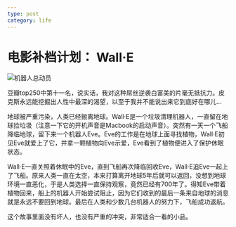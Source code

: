 ```yaml
---
type: post
category: life
---
```

# 电影补档计划： Wall·E

![机器人总动员](https://img1.doubanio.com/view/photo/l/public/p2498830199.webp)

豆瓣top250中第十一名，说实话，我对这种屌丝逆袭白富美的片毫无抵抗力。皮克斯永远能挖掘出人性中最深的渴望，以至于我并不能说出来它到底好在哪儿...

地球被严重污染，人类已经搬离地球。Wall·E是一个垃圾清理机器人，一直留在地球捡垃圾（注意一下它的开机声音是Macbook的启动声音）。突然有一天一个飞船降临地球，留下来一个机器人Eve。Eve的工作是在地球上面寻找植物，Wall·E初见Eve就爱上了它，并拿一颗植物向Eve示爱，Eve看到了植物便进入了保护休眠状态。

Wall·E一直关照着休眠中的Eve，直到飞船再次降临回收Eve，Wall·E追Eve一起上了飞船。原来人类一直在太空，本来打算离开地球5年后就可以返回，没想到地球环境一直恶化，于是人类选择一直保持观察，竟然已经有700年了。得知Eve带着植物回来，船上的机器人开始尝试阻止，因为它们收到的最后一条来自地球的消息就是永远不要回到地球。最后在人类和少数几台机器人的努力下，飞船成功返航。

这个故事里面没有坏人，也没有严重的冲突，非常适合一看的小品。